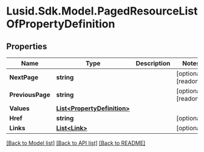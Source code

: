 # Lusid.Sdk.Model.PagedResourceListOfPropertyDefinition
## Properties

Name | Type | Description | Notes
------------ | ------------- | ------------- | -------------
**NextPage** | **string** |  | [optional] [readonly] 
**PreviousPage** | **string** |  | [optional] [readonly] 
**Values** | [**List&lt;PropertyDefinition&gt;**](PropertyDefinition.md) |  | 
**Href** | **string** |  | [optional] 
**Links** | [**List&lt;Link&gt;**](Link.md) |  | [optional] 

[[Back to Model list]](../README.md#documentation-for-models) [[Back to API list]](../README.md#documentation-for-api-endpoints) [[Back to README]](../README.md)

